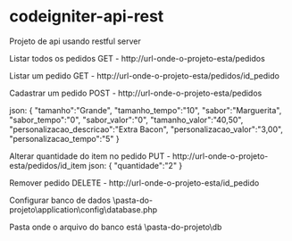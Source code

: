 # codeigniter-api-rest
Projeto de api usando restful server 


Listar todos os pedidos GET - http://url-onde-o-projeto-esta/pedidos

Listar um pedido GET - http://url-onde-o-projeto-esta/pedidos/id_pedido

Cadastrar um pedido POST - http://url-onde-o-projeto-esta/pedidos

json: {	
"tamanho":"Grande",
"tamanho_tempo":"10",
"sabor":"Marguerita",
"sabor_tempo":"0",
"sabor_valor":"0",
"tamanho_valor":"40,50",
"personalizacao_descricao":"Extra Bacon",
"personalizacao_valor":"3,00",
"personalizacao_tempo":"5"
}

Alterar quantidade do item no pedido PUT - http://url-onde-o-projeto-esta/pedidos/id_item 
json: { "quantidade":"2" }

Remover pedido DELETE - http://url-onde-o-projeto-esta/id_pedido

Configurar banco de dados
\pasta-do-projeto\application\config\database.php

Pasta onde o arquivo do banco está
\pasta-do-projeto\db
